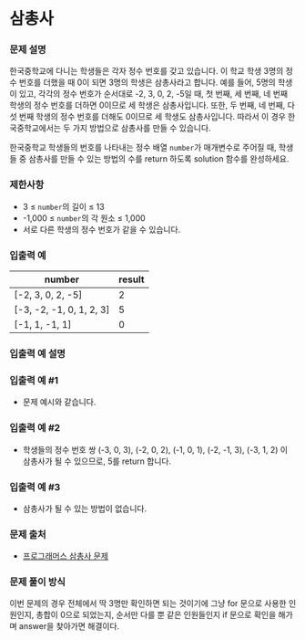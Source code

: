 # 삼총사

### 문제 설명

한국중학교에 다니는 학생들은 각자 정수 번호를 갖고 있습니다. 이 학교 학생 3명의 정수 번호를 더했을 때 0이 되면 3명의 학생은 삼총사라고 합니다. 예를 들어, 5명의 학생이 있고, 각각의 정수 번호가 순서대로 -2, 3, 0, 2, -5일 때, 첫 번째, 세 번째, 네 번째 학생의 정수 번호를 더하면 0이므로 세 학생은 삼총사입니다. 또한, 두 번째, 네 번째, 다섯 번째 학생의 정수 번호를 더해도 0이므로 세 학생도 삼총사입니다. 따라서 이 경우 한국중학교에서는 두 가지 방법으로 삼총사를 만들 수 있습니다.

한국중학교 학생들의 번호를 나타내는 정수 배열 `number`가 매개변수로 주어질 때, 학생들 중 삼총사를 만들 수 있는 방법의 수를 return 하도록 solution 함수를 완성하세요.

### 제한사항

- 3 ≤ `number`의 길이 ≤ 13
- -1,000 ≤ `number`의 각 원소 ≤ 1,000
- 서로 다른 학생의 정수 번호가 같을 수 있습니다.

### 입출력 예

|number|	result|
|------|----------|
|[-2, 3, 0, 2, -5]|	2|
|[-3, -2, -1, 0, 1, 2, 3]|	5|
|[-1, 1, -1, 1]|	0|

### 입출력 예 설명

### 입출력 예 #1

- 문제 예시와 같습니다.

### 입출력 예 #2

- 학생들의 정수 번호 쌍 (-3, 0, 3), (-2, 0, 2), (-1, 0, 1), (-2, -1, 3), (-3, 1, 2) 이 삼총사가 될 수 있으므로, 5를 return 합니다.

### 입출력 예 #3

- 삼총사가 될 수 있는 방법이 없습니다.

### 문제 출처

- [프로그래머스 삼총사 문제](https://school.programmers.co.kr/learn/courses/30/lessons/131705)

### 문제 풀이 방식

이번 문제의 경우 전체에서 딱 3명만 확인하면 되는 것이기에 그냥 for 문으로 사용한 인원인지, 총합이 0으로 되었는지, 순서만 다를 뿐 같은 인원들인지 if 문으로 확인을 해가며 answer을 찾아가면 해결이다.
